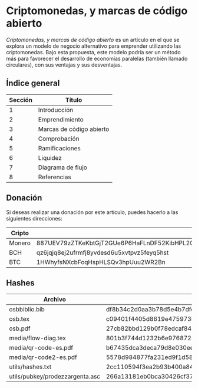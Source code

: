 # Criptomonedas, y marcas de código abierto

_Criptomonedas, y marcas de código abierto_ es un artículo en el que se explora un modelo de negocio alternativo para emprender utilizando las criptomonedas. Bajo esta propuesta, este modelo podría ser un método más para favorecer el desarrollo de economías paralelas (también llamado circulares), con sus ventajas y sus desventajas.

## Índice general
Sección | Título
--- | --- 
1 | Introducción
2 | Emprendimiento
3 | Marcas de código abierto
4 | Comprobación
5 | Ramificaciones
6 | Liquidez
7 | Diagrama de flujo
8 | Referencias

## Donación

Si deseas realizar una donación por este artículo, puedes hacerlo a las siguientes direcciones:

Cripto | Dirección
--- | --- 
Monero | 887UEV79zZTKeKbtGjT2GUe6P6HaFLnDF52KibHPL2CyZUpisgA2EyNanJhLXRfoJW6FNhXQ7sdh9SEK8YXu7ZX8JKLYADh
BCH | qz6jqjq8ej2ufrmfj8yvdesd6u5xvtpvz5feyq5hst
BTC | 1HWhyfsNXcbFoqHspHLSQv3hpUuu2WR2Bn

## Hashes

Archivo | SHA-256
--- | --- 
osbbiblio.bib | df8b34c2d0aa3b78d5e4b7dfc75a0b14710a3d72f1860fbca31b8f1b90c48917
osb.tex | c09401f4405d8619e475973b67e514eb0b635229028999a1b4332ff2cd351158
osb.pdf | 27cb82bbd129b0f78edcaf8467c099d1266c119dc8edc2a31e149b46cf3475e4
media/flow-diag.tex | 801b3f744d1232b6e9768728c16a22eae7111a73024a849ca8d7b8d441b6ff2b
media/qr-code-es.pdf | b67435dca3deca79d8e030ee3863b8f515a69dcab7e1623a70699e579795faa7
media/qr-code2-es.pdf | 5578d984877fa231ed9f1d58e75ae38c3a3a1e7c84ce440a67b65169b811b39a
utils/hashes.txt | 2cc110594f3ea2b93b400a843364d56f05d56eb15248d4ec624788192e1e5840
utils/pubkey/prodezzargenta.asc | 266a13181eb0bca30426cf376df68dfb1663ff35b6d9b4b88f43f1f202c5ab8e

